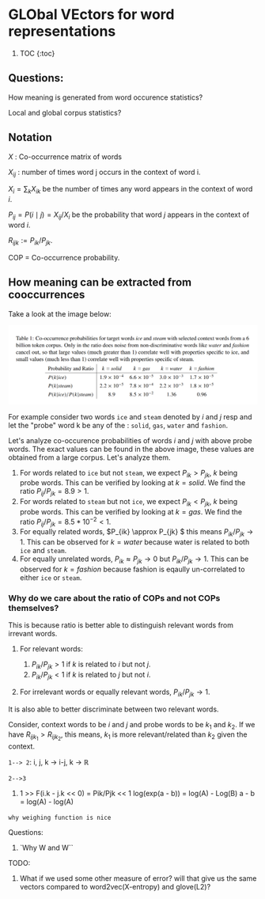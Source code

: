 # GLObal VEctors for word representations

1. TOC
{:toc}

## Questions:
How meaning is generated from word occurence statistics?

Local and global corpus statistics?

## Notation

$X$ : Co-occurrence matrix of words

$X_{ij}$ : number of times word j occurs in the context of word i.

$X_{i} = \sum_{k}X_{ik}$ be the number of times any word appears in the context of word $i$.

$P_{ij}=P(i \mid j)=X_{ij}/X_{i}$ be the probability that word $j$ appears in the context of word $i$.

$R_{ijk} := P_{ik} / P_{jk}$.

COP = Co-occurrence probability.

## How meaning can be extracted from cooccurrences

Take a look at the image below:

![co-occ-probs](/images/co-occ-probs.png)

For example consider two words `ice` and `steam` denoted by $i$ and $j$ resp and let the "probe" word k be any of the : `solid`,  `gas`, `water` and `fashion`.


Let's analyze co-occurence probabilities of words $i$ and $j$ with above probe words. The exact values can be found in the above image, these values are obtained from a large corpus. Let's analyze them.

  1. For words related to `ice` but not `steam`, we expect $P_{ik} > P_{jk}$, $k$ being probe words. This can be verified by looking at $k=solid$. We find the ratio $P_{ij}/P_{jk} = 8.9 > 1$.
  2. For words related to `steam` but not `ice`, we expect $P_{ik} < P_{jk}$, $k$ being probe words. This can be verified by looking at $k=gas$. We find the ratio $P_{ij}/P_{jk} = 8.5*10^{-2} < 1$.
  3. For equally related words, $P_{ik} \approx P_{jk} $ this means $P_{ik}/P_{jk} \to 1$. This can be observed for $k=water$ because water is related to both `ice` and `steam`.
  4. For equally unrelated words, $P_{ik} \approx P_{jk} \to 0$ but $P_{ik}/P_{jk} \to 1$. This can be observed for $k=fashion$ because fashion is eqaully un-correlated to either `ice` or `steam`.

### Why do we care about the ratio of COPs and not COPs themselves?

This is because ratio is better able to distinguish relevant words from irrevant words. 

  1. For relevant words:
      1. $P_{ik}/P_{jk} >1$ if $k$ is related to $i$ but not $j$.
      2. $P_{ik}/P_{jk} <1$ if $k$ is related to $j$ but not $i$.
  
  2. For irrelevant words or equally relevant words, $P_{ik}/P_{jk} \to 1$.

It is also able to better discriminate between two relevant words.

Consider, context words to be $i$ and $j$ and probe words to be $k_{1}$ and $k_{2}$. If we have $R_{ijk_{1}} > R_{ijk_{2}}$, this means, $k_1$ is more relevant/related than $k_{2}$ given the context.


`1--> 2`:
i, j, k -> i-j, k  -> $\mathbb{R}$

`2-->3`
1) 1 >>
F(i.k - j.k << 0) = Pik/Pjk << 1
log(exp(a - b)) = log(A) - Log(B)
a - b = log(A) - log(A)

`why weighing function is nice`


Questions:
1. `Why W and W``

TODO:

1. What if we used some other measure of error? will that give us the same vectors compared to word2vec(X-entropy) and glove(L2)?
